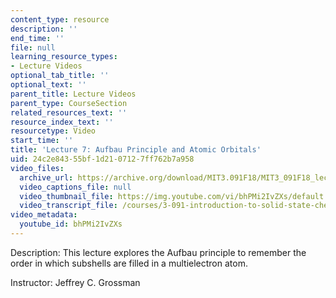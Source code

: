```yaml
---
content_type: resource
description: ''
end_time: ''
file: null
learning_resource_types:
- Lecture Videos
optional_tab_title: ''
optional_text: ''
parent_title: Lecture Videos
parent_type: CourseSection
related_resources_text: ''
resource_index_text: ''
resourcetype: Video
start_time: ''
title: 'Lecture 7: Aufbau Principle and Atomic Orbitals'
uid: 24c2e843-55bf-1d21-0712-7ff762b7a958
video_files:
  archive_url: https://archive.org/download/MIT3.091F18/MIT3_091F18_lec07_300k.mp4
  video_captions_file: null
  video_thumbnail_file: https://img.youtube.com/vi/bhPMi2IvZXs/default.jpg
  video_transcript_file: /courses/3-091-introduction-to-solid-state-chemistry-fall-2018/fbc0abd64644acf65a927057d65cb98e_bhPMi2IvZXs.pdf
video_metadata:
  youtube_id: bhPMi2IvZXs
---
```


Description: This lecture explores the Aufbau principle to remember the order in which subshells are filled in a multielectron atom.

Instructor: Jeffrey C. Grossman



